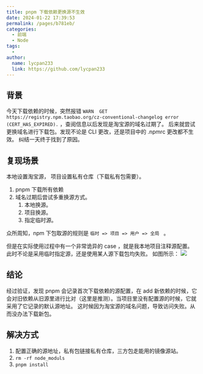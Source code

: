 ```yaml
---
title: pnpm 下载依赖更换源不生效
date: 2024-01-22 17:39:53
permalink: /pages/b781eb/
categories:
  - 前端
  - Node
tags:
  - 
author: 
  name: lycpan233
  link: https://github.com/lycpan233
---
```

## 背景

今天下载依赖的时候，突然报错 ` WARN  GET https://registry.npm.taobao.org/cz-conventional-changelog error (CERT_HAS_EXPIRED). ` ，查阅信息以后发现是淘宝源的域名过期了。
后来就尝试更换域名进行下载包。发现不论是 CLI 更改，还是项目中的 .npmrc 更改都不生效。
纠结一天终于找到了原因。


## 复现场景

本地设置淘宝源， 项目设置私有仓库（下载私有包需要）。

1. pnpm 下载所有依赖
2. 域名过期后尝试多重换源方式。
    1. 本地换源。
    2. 项目换源。
    3. 指定临时源。

众所周知，npm 下包取源的规则是 `临时 => 项目 => 用户 => 全局 ` 。

但是在实际使用过程中有一个非常诡异的 case ，就是我本地项目注释源配置。
此时不论是采用临时指定源，还是使用某人源下载包均失败。
如图所示：
![](https://jsd.cdn.zzko.cn/gh/lycpan233/img/blog/A78B22F3-832B-4CDE-BE3A-F169C014899A.png)


## 结论

经过验证，发现 pnpm 会记录首次下载依赖的源配置，在 add 新依赖的时候，它会对旧依赖从旧源里进行比对（这里是推测）。当项目里没有配置源的时候，它就采用了它记录的默认源地址。
这时候因为淘宝源的域名问题，导致访问失败。从而没办法下载新包。

## 解决方式

1. 配置正确的源地址，私有包链接私有仓库，三方包走能用的镜像源站。
2. `rm -rf node_moduls` 
3. `pnpm install`